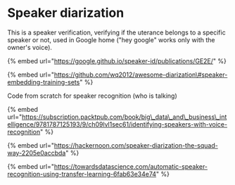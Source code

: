 # Speaker diarization







This is a speaker verification, verifying if the uterance belongs to a specific speaker or not, used in Google home \("hey google" works only with the owner's voice\).

{% embed url="https://google.github.io/speaker-id/publications/GE2E/" %}





{% embed url="https://github.com/wq2012/awesome-diarization\#speaker-embedding-training-sets" %}



Code from scratch for speaker recognition \(who is talking\)

{% embed url="https://subscription.packtpub.com/book/big\_data\_and\_business\_intelligence/9781787125193/9/ch09lvl1sec61/identifying-speakers-with-voice-recognition" %}



{% embed url="https://hackernoon.com/speaker-diarization-the-squad-way-2205e0accbda" %}



{% embed url="https://towardsdatascience.com/automatic-speaker-recognition-using-transfer-learning-6fab63e34e74" %}





